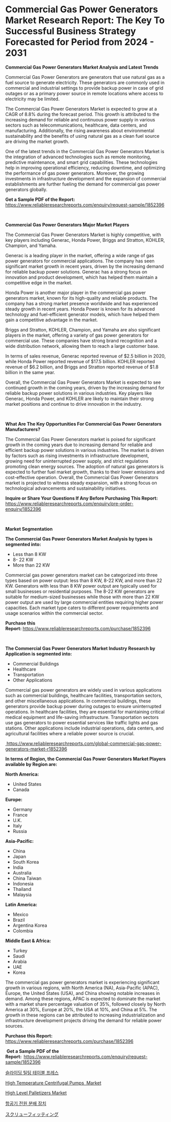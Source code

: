 <p><h1>Commercial Gas Power Generators Market Research Report: The Key To Successful Business Strategy Forecasted for Period from 2024 - 2031</h1></p><p><strong>Commercial Gas Power Generators Market Analysis and Latest Trends</strong></p>
<p><p>Commercial Gas Power Generators are generators that use natural gas as a fuel source to generate electricity. These generators are commonly used in commercial and industrial settings to provide backup power in case of grid outages or as a primary power source in remote locations where access to electricity may be limited.</p><p>The Commercial Gas Power Generators Market is expected to grow at a CAGR of 8.8% during the forecast period. This growth is attributed to the increasing demand for reliable and continuous power supply in various sectors such as telecommunications, healthcare, data centers, and manufacturing. Additionally, the rising awareness about environmental sustainability and the benefits of using natural gas as a clean fuel source are driving the market growth.</p><p>One of the latest trends in the Commercial Gas Power Generators Market is the integration of advanced technologies such as remote monitoring, predictive maintenance, and smart grid capabilities. These technologies help in improving operational efficiency, reducing downtime, and optimizing the performance of gas power generators. Moreover, the growing investments in infrastructure development and the expansion of commercial establishments are further fueling the demand for commercial gas power generators globally.</p></p>
<p><strong>Get a Sample PDF of the Report:&nbsp;</strong> <a href="https://www.reliableresearchreports.com/enquiry/request-sample/1852396">https://www.reliableresearchreports.com/enquiry/request-sample/1852396</a></p>
<p>&nbsp;</p>
<p><strong>Commercial Gas Power Generators Major Market Players</strong></p>
<p><p>The Commercial Gas Power Generators Market is highly competitive, with key players including Generac, Honda Power, Briggs and Stratton, KOHLER, Champion, and Yamaha. </p><p>Generac is a leading player in the market, offering a wide range of gas power generators for commercial applications. The company has seen significant market growth in recent years, driven by the increasing demand for reliable backup power solutions. Generac has a strong focus on innovation and product development, which has helped them maintain a competitive edge in the market.</p><p>Honda Power is another major player in the commercial gas power generators market, known for its high-quality and reliable products. The company has a strong market presence worldwide and has experienced steady growth in recent years. Honda Power is known for its advanced technology and fuel-efficient generator models, which have helped them gain a competitive advantage in the market.</p><p>Briggs and Stratton, KOHLER, Champion, and Yamaha are also significant players in the market, offering a variety of gas power generators for commercial use. These companies have strong brand recognition and a wide distribution network, allowing them to reach a large customer base.</p><p>In terms of sales revenue, Generac reported revenue of $2.5 billion in 2020, while Honda Power reported revenue of $17.5 billion. KOHLER reported revenue of $6.2 billion, and Briggs and Stratton reported revenue of $1.8 billion in the same year.</p><p>Overall, the Commercial Gas Power Generators Market is expected to see continued growth in the coming years, driven by the increasing demand for reliable backup power solutions in various industries. Key players like Generac, Honda Power, and KOHLER are likely to maintain their strong market positions and continue to drive innovation in the industry.</p></p>
<p>&nbsp;</p>
<p><strong>What Are The Key Opportunities For Commercial Gas Power Generators Manufacturers?</strong></p>
<p><p>The Commercial Gas Power Generators market is poised for significant growth in the coming years due to increasing demand for reliable and efficient backup power solutions in various industries. The market is driven by factors such as rising investments in infrastructure development, growing need for uninterrupted power supply, and strict regulations promoting clean energy sources. The adoption of natural gas generators is expected to further fuel market growth, thanks to their lower emissions and cost-effective operation. Overall, the Commercial Gas Power Generators market is projected to witness steady expansion, with a strong focus on technological advancements and sustainability initiatives.</p></p>
<p><strong>Inquire or Share Your Questions If Any Before Purchasing This Report:</strong> <a href="https://www.reliableresearchreports.com/enquiry/pre-order-enquiry/1852396">https://www.reliableresearchreports.com/enquiry/pre-order-enquiry/1852396</a></p>
<p>&nbsp;</p>
<p><strong>Market Segmentation</strong></p>
<p><strong>The Commercial Gas Power Generators Market Analysis by types is segmented into:</strong></p>
<p><ul><li>Less than 8 KW</li><li>8- 22 KW</li><li>More than 22 KW</li></ul></p>
<p><p>Commercial gas power generators market can be categorized into three types based on power output: less than 8 KW, 8-22 KW, and more than 22 KW. Generators with less than 8 KW power output are typically used for small businesses or residential purposes. The 8-22 KW generators are suitable for medium-sized businesses while those with more than 22 KW power output are used by large commercial entities requiring higher power capacities. Each market type caters to different power requirements and usage scenarios within the commercial sector.</p></p>
<p><strong>Purchase this Report:&nbsp;</strong><a href="https://www.reliableresearchreports.com/purchase/1852396">https://www.reliableresearchreports.com/purchase/1852396</a></p>
<p>&nbsp;</p>
<p><strong>The Commercial Gas Power Generators Market Industry Research by Application is segmented into:</strong></p>
<p><ul><li>Commercial Buildings</li><li>Healthcare</li><li>Transportation</li><li>Other Applications</li></ul></p>
<p><p>Commercial gas power generators are widely used in various applications such as commercial buildings, healthcare facilities, transportation sectors, and other miscellaneous applications. In commercial buildings, these generators provide backup power during outages to ensure uninterrupted operations. In healthcare facilities, they are essential for maintaining critical medical equipment and life-saving infrastructure. Transportation sectors use gas generators to power essential services like traffic lights and gas stations. Other applications include industrial operations, data centers, and agricultural facilities where a reliable power source is crucial.</p></p>
<p><a href="https://www.reliableresearchreports.com/global-commercial-gas-power-generators-market-r1852396">&nbsp;https://www.reliableresearchreports.com/global-commercial-gas-power-generators-market-r1852396</a></p>
<p><strong>In terms of Region, the Commercial Gas Power Generators Market Players available by Region are:</strong></p>
<p>
    <p> <strong> North America: </strong>
        <ul>
            <li>United States</li>
            <li>Canada</li>
        </ul>
        </p> 
    <p> <strong> Europe: </strong>
        <ul>
            <li>Germany</li>
            <li>France</li>
            <li>U.K.</li>
            <li>Italy</li>
            <li>Russia</li>
        </ul>
        </p> 
    <p> <strong> Asia-Pacific: </strong>
        <ul>
            <li>China</li>
            <li>Japan</li>
            <li>South Korea</li>
            <li>India</li>
            <li>Australia</li>
            <li>China Taiwan</li>
            <li>Indonesia</li>
            <li>Thailand</li>
            <li>Malaysia</li>
        </ul>
        </p> 
    <p> <strong> Latin America: </strong>
        <ul>
            <li>Mexico</li>
            <li>Brazil</li>
            <li>Argentina Korea</li>
            <li>Colombia</li>
        </ul>
        </p> 
    <p> <strong> Middle East & Africa: </strong>
        <ul>
            <li>Turkey</li>
            <li>Saudi</li>
            <li>Arabia</li>
            <li>UAE</li>
            <li>Korea</li>
        </ul>
    </p>
    </p>
<p><p>The commercial gas power generators market is experiencing significant growth in various regions, with North America (NA), Asia-Pacific (APAC), Europe, the United States (USA), and China showing notable increases in demand. Among these regions, APAC is expected to dominate the market with a market share percentage valuation of 35%, followed closely by North America at 30%, Europe at 20%, the USA at 10%, and China at 5%. The growth in these regions can be attributed to increasing industrialization and infrastructure development projects driving the demand for reliable power sources.</p></p>
<p><strong>Purchase this Report: </strong><a href="https://www.reliableresearchreports.com/purchase/1852396">https://www.reliableresearchreports.com/purchase/1852396</a></p>
<p>&nbsp;<strong>Get a Sample PDF of the Report:&nbsp;&nbsp;</strong><a href="https://www.reliableresearchreports.com/enquiry/request-sample/1852396">https://www.reliableresearchreports.com/enquiry/request-sample/1852396</a></p>
<p><strong></strong></p>
<p><p><a href="https://github.com/khairinauzunul/Market-Research-Report-List-1/blob/main/7819557176784.md">슬라이딩 틸팅 테이블 프레스</a></p><p><a href="https://github.com/kaiserrayhan25/Market-Research-Report-List-1/blob/main/high-temperature-centrifugal-pumps-market.md">High Temperature Centrifugal Pumps  Market</a></p><p><a href="https://github.com/sowravmitra0/Market-Research-Report-List-1/blob/main/high-level-palletizers-market.md">High Level Palletizers Market</a></p><p><a href="https://github.com/kimvicki3212024/Market-Research-Report-List-1/blob/main/6826881176785.md">항공기 전원 분배 장치</a></p><p><a href="https://github.com/KenyonJohns/Market-Research-Report-List-1/blob/main/9967288164057.md">スクリューフィッティング</a></p></p>